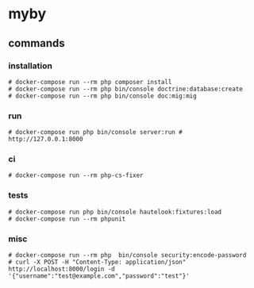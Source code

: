 # myby

## commands

### installation

```
# docker-compose run --rm php composer install
# docker-compose run --rm php bin/console doctrine:database:create
# docker-compose run --rm php bin/console doc:mig:mig
```

### run

```
# docker-compose run php bin/console server:run # http://127.0.0.1:8000
```

### ci

```
# docker-compose run --rm php-cs-fixer
```

### tests

```
# docker-compose run php bin/console hautelook:fixtures:load
# docker-compose run --rm phpunit

```

### misc

```
# docker-compose run --rm php  bin/console security:encode-password
# curl -X POST -H "Content-Type: application/json" http://localhost:8000/login -d '{"username":"test@example.com","password":"test"}'
```